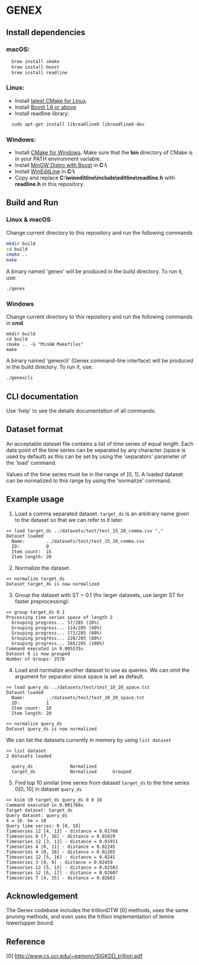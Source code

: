 # GENEX

## Install dependencies

### macOS:

```bash
  brew install cmake
  brew install boost
  brew install readline
```

### Linux:
- Install [latest CMake for Linux](https://cmake.org/download/).
- Install [Boost 1.6 or above](http://www.boost.org/doc/libs/1_61_0/more/getting_started/unix-variants.html)
- Install readline library:
```bash
  sudo apt-get install libreadline6 libreadline6-dev
```

### Windows:

- Install [CMake for Windows](https://cmake.org/download/). Make sure that the **bin** directory of CMake is in your PATH environment variable.
- Install [MinGW Distro with Boost](https://nuwen.net/mingw.html) in **C:\\**
- Install [WinEditLine](https://sourceforge.net/projects/mingweditline/files/) in **C:\\**
- Copy and replace **C:\wineditline\include\editline\readline.h** with **readline.h** in this repository.

## Build and Run

### Linux & macOS
Change current directory to this repository and run the following commands
```bash
mkdir build
cd build
cmake ..
make
```

A binary named 'genex' will be produced in the build directory. To run it, use:
```bash
./genex
```

### Windows

Change current directory to this repository and run the following commands in **cmd**
```
mkdir build
cd build
cmake .. -G "MinGW Makefiles"
make
```

A binary named 'genexcli' (Genex command-line interface) will be produced in the build directory. To run it, use:
```bash
./genexcli
```

## CLI documentation

Use 'help' to see the details documentation of all commands.

## Dataset format

An acceptable dataset file contains a list of time series of equal length. Each data point of the time series can be separated by any character (space is used by default) as this can be set by using the 'separators' parameter of the 'load' command.

Values of the time series must be in the range of [0, 1]. A loaded dataset can be normalized to this range by using the 'normalize' command.

## Example usage

1. Load a comma separated dataset. `target_ds` is an arbitrary name given to the dataset so that we can refer to it later.
```
>> load target_ds ../datasets/test/test_15_20_comma.csv ","
Dataset loaded
  Name:        ../datasets/test/test_15_20_comma.csv
  ID:          0
  Item count:  15
  Item length: 20
```

2. Normalize the dataset.
```
>> normalize target_ds
Dataset target_ds is now normalized
```

3. Group the dataset with ST = 0.1 (for larger datasets, use larger ST for faster preprocessing):
```
>> group target_ds 0.1
Processing time series space of length 2
  Grouping progress... 57/285 (20%)
  Grouping progress... 114/285 (40%)
  Grouping progress... 171/285 (60%)
  Grouping progress... 228/285 (80%)
  Grouping progress... 285/285 (100%)
Command executed in 0.005535s
Dataset 0 is now grouped
Number of Groups: 2578
```

4. Load and normalize another dataset to use as queries. We can omit the argument for separator since space is set as default.
```
>> load query_ds ../datasets/test/test_10_20_space.txt
Dataset loaded
  Name:        ../datasets/test/test_10_20_space.txt
  ID:          1
  Item count:  10
  Item length: 20

>> normalize query_ds
Dataset query_ds is now normalized
```

We can list the datasets currently in memory by using `list dataset`
```
>> list dataset
2 datasets loaded

  query_ds              Normalized
  target_ds             Normalized      Grouped
```

5. Find top 10 similar time series from dataset `target_ds` to the time series 0[0, 10] in dataset `query_ds`
```
>> ksim 10 target_ds query_ds 0 0 10
Command executed in 0.001768s
Target dataset: target_ds
Query dataset: query_ds
k = 10. ke = 10
Query time series: 0 [0, 10]
Timeseries 12 [4, 13] - distance = 0.01768
Timeseries 0 [7, 16] - distance = 0.01829
Timeseries 12 [3, 13] - distance = 0.01911
Timeseries 4 [0, 11] - distance = 0.02245
Timeseries 4 [0, 10] - distance = 0.02265
Timeseries 12 [5, 16] - distance = 0.0241
Timeseries 3 [0, 9] - distance = 0.02459
Timeseries 12 [5, 15] - distance = 0.02583
Timeseries 12 [6, 17] - distance = 0.02607
Timeseries 7 [4, 15] - distance = 0.02663
```

## Acknowledgement

The Genex codebase includes the trillionDTW [0] methods, uses the same pruning
methods, and even uses the trillion implementation of lemire lower/upper
bound.

## Reference

[0] http://www.cs.ucr.edu/~eamonn/SIGKDD_trillion.pdf
